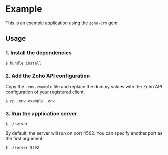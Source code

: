 Example
=======

This is an example application using the `zoho-crm` gem.

Usage
-----

### 1. Install the dependencies

```console
$ bundle install
```

### 2. Add the Zoho API configuration

Copy the `.env.example` file and replace the dummy values with the Zoho API configuration of your registered client.

```console
$ cp .env.example .env
```

### 3. Run the application server

```console
$ ./server
```

By default, the server will run on port 4562. You can specify another port as the first argument:

```console
$ ./server 9292
```
